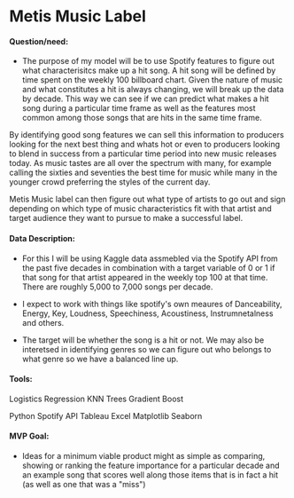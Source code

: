 # Metis Music Label


#### Question/need:
* The purpose of my model will be to use Spotify features to figure out what characterisitcs make up a hit song.  A hit song will be defined by time spent on the weekly 100 billboard chart.  Given the nature of music and what constitutes a hit is always changing, we will break up the data by decade.  This way we can see if we can predict what makes a hit song during a particular time frame as well as the features most common among those songs that are hits in the same time frame.

By identifying good song features we can sell this information to producers looking for the next best thing and whats hot or even to producers looking to blend in success from a particular time period into new music releases today. As music tastes are all over the spectrum with many, for example calling the sixties and seventies the best time for music while many in the younger crowd preferring the styles of the current day. 

Metis Music label can then figure out what type of artists to go out and sign depending on which type of music characteristics fit with that artist and target audience they want to pursue to make a successful label. 

#### Data Description:
* For this I will be using Kaggle data assmebled via the Spotify API from the past five decades in combination with a target variable of 0 or 1 if that song for that artist appeared in the weekly top 100 at that time. There are roughly 5,000 to 7,000 songs per decade.  

* I expect to work with things like spotify's own meaures of Danceability, Energy, Key, Loudness, Speechiness, Acoustiness, Instrumnetalness and others.  

* The target will be whether the song is a hit or not.  We may also be interetsed in identifying genres so we can figure out who belongs to what genre so we have a balanced line up. 

#### Tools:
Logistics Regression
KNN
Trees
Gradient Boost

Python
Spotify API
Tableau
Excel
Matplotlib
Seaborn


#### MVP Goal:
* Ideas for a minimum viable product might as simple as comparing, showing or ranking the feature importance for a particular decade and an example song that scores well along those items that is in fact a hit (as well as one that was a "miss")
